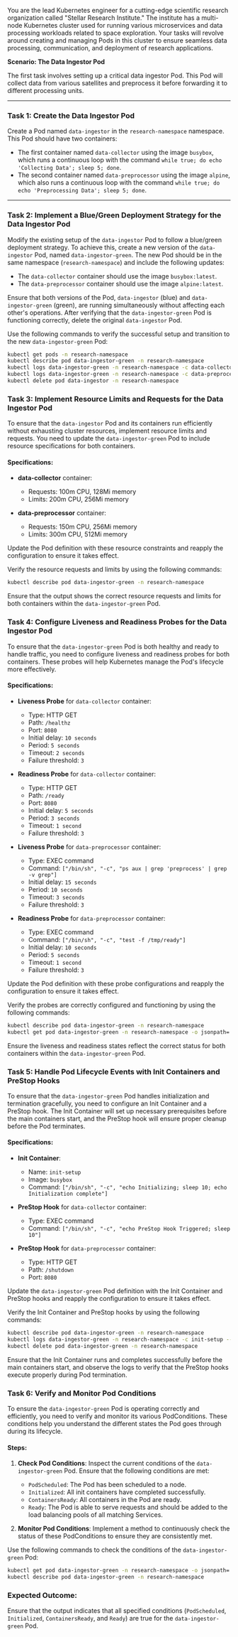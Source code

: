 You are the lead Kubernetes engineer for a cutting-edge scientific research organization called "Stellar Research Institute." The institute has a multi-node Kubernetes cluster used for running various microservices and data processing workloads related to space exploration. Your tasks will revolve around creating and managing Pods in this cluster to ensure seamless data processing, communication, and deployment of research applications.

**Scenario: The Data Ingestor Pod**

The first task involves setting up a critical data ingestor Pod. This Pod will collect data from various satellites and preprocess it before forwarding it to different processing units.

---

### Task 1: Create the Data Ingestor Pod

Create a Pod named `data-ingestor` in the `research-namespace` namespace. This Pod should have two containers:
- The first container named `data-collector` using the image `busybox`, which runs a continuous loop with the command `while true; do echo 'Collecting Data'; sleep 5; done`.
- The second container named `data-preprocessor` using the image `alpine`, which also runs a continuous loop with the command `while true; do echo 'Preprocessing Data'; sleep 5; done`.

---

### Task 2: Implement a Blue/Green Deployment Strategy for the Data Ingestor Pod

Modify the existing setup of the `data-ingestor` Pod to follow a blue/green deployment strategy. To achieve this, create a new version of the `data-ingestor` Pod, named `data-ingestor-green`. The new Pod should be in the same namespace (`research-namespace`) and include the following updates:

- The `data-collector` container should use the image `busybox:latest`.
- The `data-preprocessor` container should use the image `alpine:latest`.

Ensure that both versions of the Pod, `data-ingestor` (blue) and `data-ingestor-green` (green), are running simultaneously without affecting each other's operations. After verifying that the `data-ingestor-green` Pod is functioning correctly, delete the original `data-ingestor` Pod.

Use the following commands to verify the successful setup and transition to the new `data-ingestor-green` Pod:

```bash
kubectl get pods -n research-namespace
kubectl describe pod data-ingestor-green -n research-namespace
kubectl logs data-ingestor-green -n research-namespace -c data-collector --tail=10
kubectl logs data-ingestor-green -n research-namespace -c data-preprocessor --tail=10
kubectl delete pod data-ingestor -n research-namespace
```

### Task 3: Implement Resource Limits and Requests for the Data Ingestor Pod

To ensure that the `data-ingestor` Pod and its containers run efficiently without exhausting cluster resources, implement resource limits and requests. You need to update the `data-ingestor-green` Pod to include resource specifications for both containers.

#### Specifications:
- **data-collector** container:
    - Requests: 100m CPU, 128Mi memory
    - Limits: 200m CPU, 256Mi memory

- **data-preprocessor** container:
    - Requests: 150m CPU, 256Mi memory
    - Limits: 300m CPU, 512Mi memory

Update the Pod definition with these resource constraints and reapply the configuration to ensure it takes effect.

Verify the resource requests and limits by using the following commands:

```bash
kubectl describe pod data-ingestor-green -n research-namespace
```

Ensure that the output shows the correct resource requests and limits for both containers within the `data-ingestor-green` Pod.

### Task 4: Configure Liveness and Readiness Probes for the Data Ingestor Pod

To ensure that the `data-ingestor-green` Pod is both healthy and ready to handle traffic, you need to configure liveness and readiness probes for both containers. These probes will help Kubernetes manage the Pod's lifecycle more effectively.

#### Specifications:

- **Liveness Probe** for `data-collector` container:
    - Type: HTTP GET
    - Path: `/healthz`
    - Port: `8080`
    - Initial delay: `10 seconds`
    - Period: `5 seconds`
    - Timeout: `2 seconds`
    - Failure threshold: `3`

- **Readiness Probe** for `data-collector` container:
    - Type: HTTP GET
    - Path: `/ready`
    - Port: `8080`
    - Initial delay: `5 seconds`
    - Period: `3 seconds`
    - Timeout: `1 second`
    - Failure threshold: `3`

- **Liveness Probe** for `data-preprocessor` container:
    - Type: EXEC command
    - Command: `["/bin/sh", "-c", "ps aux | grep 'preprocess' | grep -v grep"]`
    - Initial delay: `15 seconds`
    - Period: `10 seconds`
    - Timeout: `3 seconds`
    - Failure threshold: `3`

- **Readiness Probe** for `data-preprocessor` container:
    - Type: EXEC command
    - Command: `["/bin/sh", "-c", "test -f /tmp/ready"]`
    - Initial delay: `10 seconds`
    - Period: `5 seconds`
    - Timeout: `1 second`
    - Failure threshold: `3`

Update the Pod definition with these probe configurations and reapply the configuration to ensure it takes effect.

Verify the probes are correctly configured and functioning by using the following commands:

```bash
kubectl describe pod data-ingestor-green -n research-namespace
kubectl get pod data-ingestor-green -n research-namespace -o jsonpath='{.status.containerStatuses[*].state}'
```

Ensure the liveness and readiness states reflect the correct status for both containers within the `data-ingestor-green` Pod.


### Task 5: Handle Pod Lifecycle Events with Init Containers and PreStop Hooks

To ensure that the `data-ingestor-green` Pod handles initialization and termination gracefully, you need to configure an Init Container and a PreStop hook. The Init Container will set up necessary prerequisites before the main containers start, and the PreStop hook will ensure proper cleanup before the Pod terminates.

#### Specifications:

- **Init Container**:
    - Name: `init-setup`
    - Image: `busybox`
    - Command: `["/bin/sh", "-c", "echo Initializing; sleep 10; echo Initialization complete"]`

- **PreStop Hook** for `data-collector` container:
    - Type: EXEC command
    - Command: `["/bin/sh", "-c", "echo PreStop Hook Triggered; sleep 10"]`

- **PreStop Hook** for `data-preprocessor` container:
    - Type: HTTP GET
    - Path: `/shutdown`
    - Port: `8080`

Update the `data-ingestor-green` Pod definition with the Init Container and PreStop hooks and reapply the configuration to ensure it takes effect.

Verify the Init Container and PreStop hooks by using the following commands:

```bash
kubectl describe pod data-ingestor-green -n research-namespace
kubectl logs data-ingestor-green -n research-namespace -c init-setup --tail=10
kubectl delete pod data-ingestor-green -n research-namespace
```

Ensure that the Init Container runs and completes successfully before the main containers start, and observe the logs to verify that the PreStop hooks execute properly during Pod termination.

### Task 6: Verify and Monitor Pod Conditions

To ensure the `data-ingestor-green` Pod is operating correctly and efficiently, you need to verify and monitor its various PodConditions. These conditions help you understand the different states the Pod goes through during its lifecycle.

#### Steps:

1. **Check Pod Conditions**: Inspect the current conditions of the `data-ingestor-green` Pod. Ensure that the following conditions are met:
    - `PodScheduled`: The Pod has been scheduled to a node.
    - `Initialized`: All init containers have completed successfully.
    - `ContainersReady`: All containers in the Pod are ready.
    - `Ready`: The Pod is able to serve requests and should be added to the load balancing pools of all matching Services.

2. **Monitor Pod Conditions**: Implement a method to continuously check the status of these PodConditions to ensure they are consistently met.

Use the following commands to check the conditions of the `data-ingestor-green` Pod:

```bash
kubectl get pod data-ingestor-green -n research-namespace -o jsonpath='{.status.conditions[*]}'
kubectl describe pod data-ingestor-green -n research-namespace
```

### Expected Outcome:

Ensure that the output indicates that all specified conditions (`PodScheduled`, `Initialized`, `ContainersReady`, and `Ready`) are true for the `data-ingestor-green` Pod.
